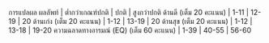 การแปลผล
ผลลัพท์ | ตํ่ากว่าเกณฑ์ปกติ | ปกติ | สูงกว่าปกติ
ด้านดี (เต็ม 20 คะแนน) | 1-11 | 12-19 | 20
ด้านเก่ง (เต็ม 20 คะแนน) | 1-12 | 13-19 | 20
ด้านสุข (เต็ม 20 คะแนน) | 1-12 | 13-18 | 19-20
ความฉลาดทางอารมณ์ (EQ) (เต็ม 60 คะแนน) | 1-39 | 40-55 | 56-60